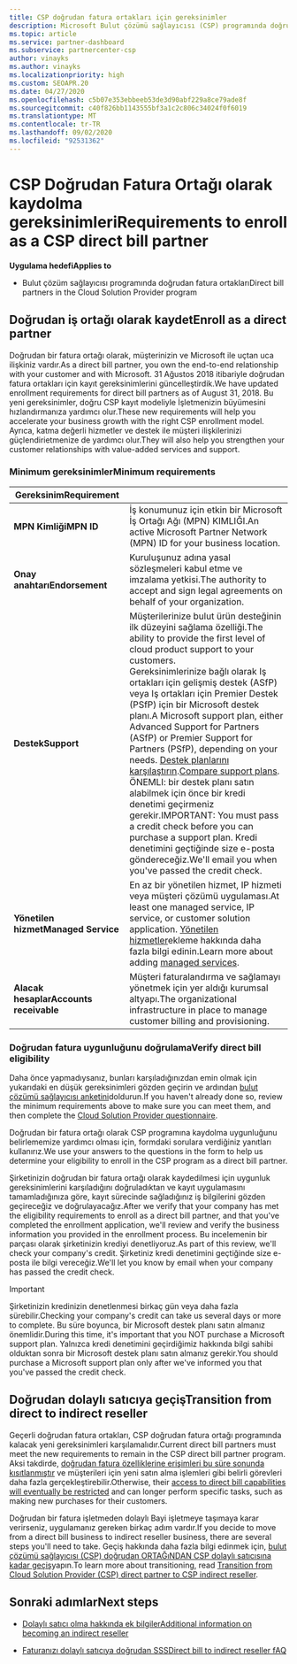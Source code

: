 ```yaml
---
title: CSP doğrudan fatura ortakları için gereksinimler
description: Microsoft Bulut çözümü sağlayıcısı (CSP) programında doğrudan fatura ortağı olmak için en son destek ve hizmet gereksinimlerini nasıl karşılacağınızı öğrenin.
ms.topic: article
ms.service: partner-dashboard
ms.subservice: partnercenter-csp
author: vinayks
ms.author: vinayks
ms.localizationpriority: high
ms.custom: SEOAPR.20
ms.date: 04/27/2020
ms.openlocfilehash: c5b07e353ebbeeb53de3d90abf229a8ce79ade8f
ms.sourcegitcommit: c40f826bb1143555bf3a1c2c806c34024f0f6019
ms.translationtype: MT
ms.contentlocale: tr-TR
ms.lasthandoff: 09/02/2020
ms.locfileid: "92531362"
---
```

# <a name="requirements-to-enroll-as-a-csp-direct-bill-partner"></a><span data-ttu-id="ca924-103">CSP Doğrudan Fatura Ortağı olarak kaydolma gereksinimleri</span><span class="sxs-lookup"><span data-stu-id="ca924-103">Requirements to enroll as a CSP direct bill partner</span></span>

<span data-ttu-id="ca924-104">**Uygulama hedefi**</span><span class="sxs-lookup"><span data-stu-id="ca924-104">**Applies to**</span></span>

- <span data-ttu-id="ca924-105">Bulut çözüm sağlayıcısı programında doğrudan fatura ortakları</span><span class="sxs-lookup"><span data-stu-id="ca924-105">Direct bill partners in the Cloud Solution Provider program</span></span>

## <a name="enroll-as-a-direct-partner"></a><span data-ttu-id="ca924-106">Doğrudan iş ortağı olarak kaydet</span><span class="sxs-lookup"><span data-stu-id="ca924-106">Enroll as a direct partner</span></span>

<span data-ttu-id="ca924-107">Doğrudan bir fatura ortağı olarak, müşterinizin ve Microsoft ile uçtan uca ilişkiniz vardır.</span><span class="sxs-lookup"><span data-stu-id="ca924-107">As a direct bill partner, you own the end-to-end relationship with your customer and with Microsoft.</span></span> <span data-ttu-id="ca924-108">31 Ağustos 2018 itibariyle doğrudan fatura ortakları için kayıt gereksinimlerini güncelleştirdik.</span><span class="sxs-lookup"><span data-stu-id="ca924-108">We have updated enrollment requirements for direct bill partners as of August 31, 2018.</span></span> <span data-ttu-id="ca924-109">Bu yeni gereksinimler, doğru CSP kayıt modeliyle İşletmenizin büyümesini hızlandırmanıza yardımcı olur.</span><span class="sxs-lookup"><span data-stu-id="ca924-109">These new requirements will help you accelerate your business growth with the right CSP enrollment model.</span></span> <span data-ttu-id="ca924-110">Ayrıca, katma değerli hizmetler ve destek ile müşteri ilişkilerinizi güçlendirietmenize de yardımcı olur.</span><span class="sxs-lookup"><span data-stu-id="ca924-110">They will also help you strengthen your customer relationships with value-added services and support.</span></span>

### <a name="minimum-requirements"></a><span data-ttu-id="ca924-111">Minimum gereksinimler</span><span class="sxs-lookup"><span data-stu-id="ca924-111">Minimum requirements</span></span>

|<span data-ttu-id="ca924-112">**Gereksinim**</span><span class="sxs-lookup"><span data-stu-id="ca924-112">**Requirement**</span></span>|                             |
|--------------------------------|--------------------------------------------------------------|
|<span data-ttu-id="ca924-113">**MPN Kimliği**</span><span class="sxs-lookup"><span data-stu-id="ca924-113">**MPN ID**</span></span>   |<span data-ttu-id="ca924-114">İş konumunuz için etkin bir Microsoft İş Ortağı Ağı (MPN) KIMLIĞI.</span><span class="sxs-lookup"><span data-stu-id="ca924-114">An active Microsoft Partner Network (MPN) ID for your business location.</span></span>    |
|<span data-ttu-id="ca924-115">**Onay anahtarı**</span><span class="sxs-lookup"><span data-stu-id="ca924-115">**Endorsement**</span></span>   |<span data-ttu-id="ca924-116">Kuruluşunuz adına yasal sözleşmeleri kabul etme ve imzalama yetkisi.</span><span class="sxs-lookup"><span data-stu-id="ca924-116">The authority to accept and sign legal agreements on behalf of your organization.</span></span>|
|<span data-ttu-id="ca924-117">**Destek**</span><span class="sxs-lookup"><span data-stu-id="ca924-117">**Support**</span></span>   |<span data-ttu-id="ca924-118">Müşterilerinize bulut ürün desteğinin ilk düzeyini sağlama özelliği.</span><span class="sxs-lookup"><span data-stu-id="ca924-118">The ability to provide the first level of cloud product support to your customers.</span></span> <br/><span data-ttu-id="ca924-119">Gereksinimlerinize bağlı olarak Iş ortakları için gelişmiş destek (ASfP) veya Iş ortakları için Premier Destek (PSfP) için bir Microsoft destek planı.</span><span class="sxs-lookup"><span data-stu-id="ca924-119">A Microsoft support plan, either Advanced Support for Partners (ASfP) or Premier Support for Partners (PSfP), depending on your needs.</span></span> <span data-ttu-id="ca924-120">[Destek planlarını karşılaştırın](https://partner.microsoft.com/support/partnersupport).</span><span class="sxs-lookup"><span data-stu-id="ca924-120">[Compare support plans](https://partner.microsoft.com/support/partnersupport).</span></span><br/> <span data-ttu-id="ca924-121">ÖNEMLI: bir destek planı satın alabilmek için önce bir kredi denetimi geçirmeniz gerekir.</span><span class="sxs-lookup"><span data-stu-id="ca924-121">IMPORTANT: You must pass a credit check before you can purchase a support plan.</span></span> <span data-ttu-id="ca924-122">Kredi denetimini geçtiğinde size e-posta göndereceğiz.</span><span class="sxs-lookup"><span data-stu-id="ca924-122">We'll email you when you've passed the credit check.</span></span> |
|<span data-ttu-id="ca924-123">**Yönetilen hizmet**</span><span class="sxs-lookup"><span data-stu-id="ca924-123">**Managed Service**</span></span>   |<span data-ttu-id="ca924-124">En az bir yönetilen hizmet, IP hizmeti veya müşteri çözümü uygulaması.</span><span class="sxs-lookup"><span data-stu-id="ca924-124">At least one managed service, IP service, or customer solution application.</span></span> <span data-ttu-id="ca924-125">[Yönetilen hizmetler](https://partner.microsoft.com/business-opportunities/managed-services-provider)ekleme hakkında daha fazla bilgi edinin.</span><span class="sxs-lookup"><span data-stu-id="ca924-125">Learn more about adding [managed services](https://partner.microsoft.com/business-opportunities/managed-services-provider).</span></span>|
|<span data-ttu-id="ca924-126">**Alacak hesaplar**</span><span class="sxs-lookup"><span data-stu-id="ca924-126">**Accounts receivable**</span></span> |<span data-ttu-id="ca924-127">Müşteri faturalandırma ve sağlamayı yönetmek için yer aldığı kurumsal altyapı.</span><span class="sxs-lookup"><span data-stu-id="ca924-127">The organizational infrastructure in place to manage customer billing and provisioning.</span></span>

### <a name="verify-direct-bill-eligibility"></a><span data-ttu-id="ca924-128">Doğrudan fatura uygunluğunu doğrulama</span><span class="sxs-lookup"><span data-stu-id="ca924-128">Verify direct bill eligibility</span></span>

<span data-ttu-id="ca924-129">Daha önce yapmadıysanız, bunları karşıladığınızdan emin olmak için yukarıdaki en düşük gereksinimleri gözden geçirin ve ardından [bulut çözümü sağlayıcısı anketini](https://partner.microsoft.com/cloud-solution-provider/assessment)doldurun.</span><span class="sxs-lookup"><span data-stu-id="ca924-129">If you haven't already done so, review the minimum requirements above to make sure you can meet them, and then complete the [Cloud Solution Provider questionnaire](https://partner.microsoft.com/cloud-solution-provider/assessment).</span></span>

<span data-ttu-id="ca924-130">Doğrudan bir fatura ortağı olarak CSP programına kaydolma uygunluğunu belirlememize yardımcı olması için, formdaki sorulara verdiğiniz yanıtları kullanırız.</span><span class="sxs-lookup"><span data-stu-id="ca924-130">We use your answers to the questions in the form to help us determine your eligibility to enroll in the CSP program as a direct bill partner.</span></span>

<span data-ttu-id="ca924-131">Şirketinizin doğrudan bir fatura ortağı olarak kaydedilmesi için uygunluk gereksinimlerini karşıladığını doğruladıktan ve kayıt uygulamasını tamamladığınıza göre, kayıt sürecinde sağladığınız iş bilgilerini gözden geçireceğiz ve doğrulayacağız.</span><span class="sxs-lookup"><span data-stu-id="ca924-131">After we verify that your company has met the eligibility requirements to enroll as a direct bill partner, and that you've completed the enrollment application, we'll review and verify the business information you provided in the enrollment process.</span></span> <span data-ttu-id="ca924-132">Bu incelemenin bir parçası olarak şirketinizin krediyi denetliyoruz.</span><span class="sxs-lookup"><span data-stu-id="ca924-132">As part of this review, we'll check your company's credit.</span></span> <span data-ttu-id="ca924-133">Şirketiniz kredi denetimini geçtiğinde size e-posta ile bilgi vereceğiz.</span><span class="sxs-lookup"><span data-stu-id="ca924-133">We'll let you know by email when your company has passed the credit check.</span></span>

>[!IMPORTANT]
><span data-ttu-id="ca924-134">Şirketinizin kredinizin denetlenmesi birkaç gün veya daha fazla sürebilir.</span><span class="sxs-lookup"><span data-stu-id="ca924-134">Checking your company's credit can take us several days or more to complete.</span></span> <span data-ttu-id="ca924-135">Bu süre boyunca, bir Microsoft destek planı satın almanız önemlidir.</span><span class="sxs-lookup"><span data-stu-id="ca924-135">During this time, it's important that you NOT purchase a Microsoft support plan.</span></span> <span data-ttu-id="ca924-136">Yalnızca kredi denetimini geçirdiğimiz hakkında bilgi sahibi olduktan sonra bir Microsoft destek planı satın almanız gerekir.</span><span class="sxs-lookup"><span data-stu-id="ca924-136">You should purchase a Microsoft support plan only after we've informed you that you've passed the credit check.</span></span>

## <a name="transition-from-direct-to-indirect-reseller"></a><span data-ttu-id="ca924-137">Doğrudan dolaylı satıcıya geçiş</span><span class="sxs-lookup"><span data-stu-id="ca924-137">Transition from direct to indirect reseller</span></span>

<span data-ttu-id="ca924-138">Geçerli doğrudan fatura ortakları, CSP doğrudan fatura ortağı programında kalacak yeni gereksinimleri karşılamalıdır.</span><span class="sxs-lookup"><span data-stu-id="ca924-138">Current direct bill partners must meet the new requirements to remain in the CSP direct bill partner program.</span></span> <span data-ttu-id="ca924-139">Aksi takdirde, [doğrudan fatura özelliklerine erişimleri bu süre sonunda kısıtlanmıştır](restricted-direct-bill-capabilities.md) ve müşterileri için yeni satın alma işlemleri gibi belirli görevleri daha fazla gerçekleştirebilir.</span><span class="sxs-lookup"><span data-stu-id="ca924-139">Otherwise, their [access to direct bill capabilities will eventually be restricted](restricted-direct-bill-capabilities.md) and can longer perform specific tasks, such as making new purchases for their customers.</span></span>

<span data-ttu-id="ca924-140">Doğrudan bir fatura işletmeden dolaylı Bayi işletmeye taşımaya karar verirseniz, uygulamanız gereken birkaç adım vardır.</span><span class="sxs-lookup"><span data-stu-id="ca924-140">If you decide to move from a direct bill business to indirect reseller business, there are several steps you'll need to take.</span></span> <span data-ttu-id="ca924-141">Geçiş hakkında daha fazla bilgi edinmek için, [bulut çözümü sağlayıcısı (CSP) doğrudan ORTAĞıNDAN CSP dolaylı satıcısına kadar geçiş](transition-direct-to-indirect.md)yapın.</span><span class="sxs-lookup"><span data-stu-id="ca924-141">To learn more about transitioning, read [Transition from Cloud Solution Provider (CSP) direct partner to CSP indirect reseller](transition-direct-to-indirect.md).</span></span>

## <a name="next-steps"></a><span data-ttu-id="ca924-142">Sonraki adımlar</span><span class="sxs-lookup"><span data-stu-id="ca924-142">Next steps</span></span>

- [<span data-ttu-id="ca924-143">Dolaylı satıcı olma hakkında ek bilgiler</span><span class="sxs-lookup"><span data-stu-id="ca924-143">Additional information on becoming an indirect reseller</span></span>](https://assetsprod.microsoft.com/csp-directbill-to-indirect-transition.pdf)

- [<span data-ttu-id="ca924-144">Faturanızı dolaylı satıcıya doğrudan SSS</span><span class="sxs-lookup"><span data-stu-id="ca924-144">Direct bill to indirect reseller fAQ</span></span>](https://assetsprod.microsoft.com/mpn/direct-bill-partner-faq.pdf)
